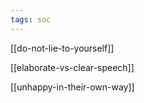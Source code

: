 ```yaml
---
tags: soc
---
```


 
[[do-not-lie-to-yourself]]

[[elaborate-vs-clear-speech]]

[[unhappy-in-their-own-way]]